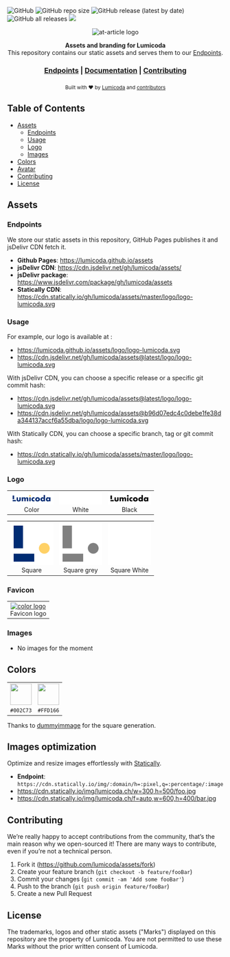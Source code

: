![GitHub](https://img.shields.io/github/license/lumicoda/assets?style=flat-square)
![GitHub repo size](https://img.shields.io/github/repo-size/lumicoda/assets?style=flat-square)
![GitHub release (latest by date)](https://img.shields.io/github/v/release/lumicoda/assets)
![GitHub all releases](https://img.shields.io/github/downloads/lumicoda/assets/total)
[![](https://data.jsdelivr.com/v1/package/gh/lumicoda/assets/badge)](https://www.jsdelivr.com/package/gh/lumicoda/assets)


<p align="center">
    <img alt="at-article logo" title="at-article logo" src="https://img.icons8.com/color/344/branding-iron.png" width="200">
</p>
<div align="center">
  <strong>Assets and branding for Lumicoda</strong>
</div>
<div align="center">
  This repository contains our static assets and serves them to our <a href="#endpoints">Endpoints</a>.
</div>

<div align="center">
  <h3>
    <a href="#endpoints">Endpoints</a>
    <span> | </span>
    <a href="https://lumicoda.github.io/assets/">Documentation</a>
    <span> | </span>
    <a href="#contributing">
      Contributing
    </a>
  </h3>
</div>

<div align="center">
  <sub>Built with ❤︎ by
  <a href="https://lumicoda.ch">Lumicoda</a> and
  <a href="https://github.com/lumicoda/assets/contributors">
    contributors
  </a>
  </sub>
</div>


## Table of Contents

- [Assets](#assets)
  - [Endpoints](#endpoints)
  - [Usage](#usage)
  - [Logo](#logo)
  - [Images](#images)
- [Colors](#colors)
- [Avatar](#avatar)
- [Contributing](#contributing)
- [License](#license)

## Assets
### Endpoints

We store our static assets in this repository, GitHub Pages publishes it and jsDelivr CDN fetch it.

* **Github Pages**: https://lumicoda.github.io/assets
* **jsDelivr CDN**: https://cdn.jsdelivr.net/gh/lumicoda/assets/
* **jsDelivr package**: https://www.jsdelivr.com/package/gh/lumicoda/assets
* **Statically CDN**: https://cdn.statically.io/gh/lumicoda/assets/master/logo/logo-lumicoda.svg

### Usage

For example, our logo is available at :

* https://lumicoda.github.io/assets/logo/logo-lumicoda.svg
* https://cdn.jsdelivr.net/gh/lumicoda/assets@latest/logo/logo-lumicoda.svg

With jsDelivr CDN, you can choose a specific release or a specific git commit hash:

* https://cdn.jsdelivr.net/gh/lumicoda/assets@latest/logo/logo-lumicoda.svg
* https://cdn.jsdelivr.net/gh/lumicoda/assets@b96d07edc4c0debe1fe38da344137accf6a55dba/logo/logo-lumicoda.svg

With Statically CDN, you can choose a specific branch, tag or git commit hash:
* https://cdn.statically.io/gh/lumicoda/assets/master/logo/logo-lumicoda.svg

### Logo

<table>
  <tr>
    <td style="text-align: center;">
      <a href="https://cdn.jsdelivr.net/gh/lumicoda/assets@latest/logo/logo-lumicoda.svg">
        <img alt="color logo" src="./logo/logo-lumicoda.svg" width="100">
      </a>
      <div>Color</div>
    </td>
    <td style="text-align: center;">
      <a href="https://cdn.jsdelivr.net/gh/lumicoda/assets@latest/logo/logo-lumicoda-white.svg">
        <img alt="white logo" src="./logo/logo-lumicoda-white.svg" width="100" style="background:#0d1821;">
      </a>
      <div>White</div>
    </td>
    <td style="text-align: center;">
      <a href="https://cdn.jsdelivr.net/gh/lumicoda/assets@latest/logo/logo-lumicoda-black.svg">
        <img alt="black logo" src="./logo/logo-lumicoda-black.svg" width="100" style="background:#0d1821;">
      </a>
      <div>Black</div>
    </td>
  </tr>
  </table>
  <table>
  <tr>
    <td style="text-align: center;">
      <a href="https://cdn.jsdelivr.net/gh/lumicoda/assets@latest/logo/logo-lumicoda-square.svg">
        <img alt="square logo" src="./logo/logo-lumicoda-square.svg" width="100">
      </a>
      <div>Square</div>
    </td>
    <td style="text-align: center;">
      <a href="https://cdn.jsdelivr.net/gh/lumicoda/assets@latest/logo/logo-lumicoda-square-gray.svg">
        <img alt="square gray logo" src="./logo/logo-lumicoda-square-gray.svg" width="100">
      </a>
      <div>Square grey</div>
    </td>
    <td style="text-align: center;">
      <a href="https://cdn.jsdelivr.net/gh/lumicoda/assets@latest/logo/logo-lumicoda-square-white.svg">
        <img alt="square white logo" src="./logo/logo-lumicoda-square-white.svg" width="100">
      </a>
      <div>Square White</div>
    </td>
  </tr>
</table>

### Favicon

<table>
  <tr>
    <td style="text-align: center;">
      <a href="https://cdn.jsdelivr.net/gh/lumicoda/assets@latest/favicon/favicon.ico">
        <img alt="color logo" src="./favicon/favicon.ico" height="32">
      </a>
      <div>Favicon logo</div>
    </td>
  </tr>
</table>

### Images
- No images for the moment

## Colors

<table>
  <tr>
    <td style="text-align: center">
      <img alt="" height="50" width="50" src="https://dummyimage.com/50x50/002C73/ffffff.png&text=+">
      <div><code>#002C73</code></div>
    </td>
    <td style="text-align: center">
      <img alt="" height="50" width="50" src="https://dummyimage.com/50x50/FFD166/ffffff.png&text=+">
      <div><code>#FFD166</code></div>
    </td>
  </tr>
</table>

Thanks to [dummyimmage](https://github.com/kingkool68/dummyimage) for the square generation.


## Images optimization

Optimize and resize images effortlessly with [Statically](https://statically.io/docs/using-images/).
* **Endpoint**: `https://cdn.statically.io/img/:domain/h=:pixel,q=:percentage/:image`
* https://cdn.statically.io/img/lumicoda.ch/w=300,h=500/foo.jpg
* https://cdn.statically.io/img/lumicoda.ch/f=auto,w=600,h=400/bar.jpg

## Contributing

We’re really happy to accept contributions from the community, that’s the main reason why we open-sourced it! There are many ways to contribute, even if you’re not a technical person.

1. Fork it (<https://github.com/lumicoda/assets/fork>)
2. Create your feature branch (`git checkout -b feature/fooBar`)
3. Commit your changes (`git commit -am 'Add some fooBar'`)
4. Push to the branch (`git push origin feature/fooBar`)
5. Create a new Pull Request

## License

The trademarks, logos and other static assets ("Marks") displayed on this repository are the property of Lumicoda. You are not permitted to use these Marks without the prior written consent of Lumicoda.
